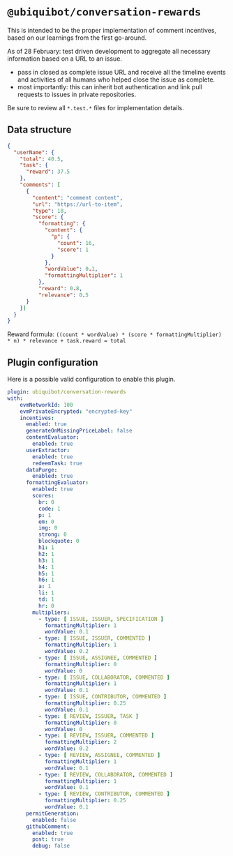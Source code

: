 # `@ubiquibot/conversation-rewards`

This is intended to be the proper implementation of comment incentives, based on our learnings from the first go-around. 

As of 28 February: test driven development to aggregate all necessary information based on a URL to an issue. 
- pass in closed as complete issue URL and receive all the timeline events and activities of all humans who helped close the issue as complete. 
- most importantly: this can inherit bot authentication and link pull requests to issues in private repositories. 

Be sure to review all `*.test.*` files for implementation details. 

## Data structure

```json
{
  "userName": {
    "total": 40.5,
    "task": {
      "reward": 37.5
    },
    "comments": [
      {
        "content": "comment content",
        "url": "https://url-to-item",
        "type": 18,
        "score": {
          "formatting": {
            "content": {
              "p": {
                "count": 16,
                "score": 1
              }
            },
            "wordValue": 0.1,
            "formattingMultiplier": 1
          },
          "reward": 0.8,
          "relevance": 0.5
      }
    }]
  }
}
```

Reward formula: `((count * wordValue) * (score * formattingMultiplier) * n) * relevance + task.reward = total`

## Plugin configuration

Here is a possible valid configuration to enable this plugin.


```yaml
plugin: ubiquibot/conversation-rewards
with:
    evmNetworkId: 100
    evmPrivateEncrypted: "encrypted-key"
    incentives:
      enabled: true
      generateOnMissingPriceLabel: false
      contentEvaluator:
        enabled: true
      userExtractor:
        enabled: true
        redeemTask: true
      dataPurge:
        enabled: true
      formattingEvaluator:
        enabled: true
        scores:
          br: 0
          code: 1
          p: 1
          em: 0
          img: 0
          strong: 0
          blockquote: 0
          h1: 1
          h2: 1
          h3: 1
          h4: 1
          h5: 1
          h6: 1
          a: 1
          li: 1
          td: 1
          hr: 0
        multipliers:
          - type: [ ISSUE, ISSUER, SPECIFICATION ]
            formattingMultiplier: 1
            wordValue: 0.1
          - type: [ ISSUE, ISSUER, COMMENTED ]
            formattingMultiplier: 1
            wordValue: 0.2
          - type: [ ISSUE, ASSIGNEE, COMMENTED ]
            formattingMultiplier: 0
            wordValue: 0
          - type: [ ISSUE, COLLABORATOR, COMMENTED ]
            formattingMultiplier: 1
            wordValue: 0.1
          - type: [ ISSUE, CONTRIBUTOR, COMMENTED ]
            formattingMultiplier: 0.25
            wordValue: 0.1
          - type: [ REVIEW, ISSUER, TASK ]
            formattingMultiplier: 0
            wordValue: 0
          - type: [ REVIEW, ISSUER, COMMENTED ]
            formattingMultiplier: 2
            wordValue: 0.2
          - type: [ REVIEW, ASSIGNEE, COMMENTED ]
            formattingMultiplier: 1
            wordValue: 0.1
          - type: [ REVIEW, COLLABORATOR, COMMENTED ]
            formattingMultiplier: 1
            wordValue: 0.1
          - type: [ REVIEW, CONTRIBUTOR, COMMENTED ]
            formattingMultiplier: 0.25
            wordValue: 0.1
      permitGeneration:
        enabled: false
      githubComment:
        enabled: true
        post: true
        debug: false
```
